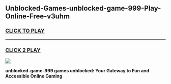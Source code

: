 
## Unblocked-Games-unblocked-game-999-Play-Online-Free-v3uhm
<h3>
<a href="https://premium76.site?title=unblocked-game-999&ref=26A">CLICK TO PLAY</a></h3>
<hr>

<h3>
<a href="https://premium76.site?title=unblocked-game-999&ref=26A">CLICK 2 PLAY</a>
  
</h3>

<a href="https://premium76.site?title=unblocked-game-999&ref=26A"><img src="https://clearcache.store/games.png"></a>


**unblocked-game-999 games unblocked: Your Gateway to Fun and Accessible Online Gaming**
